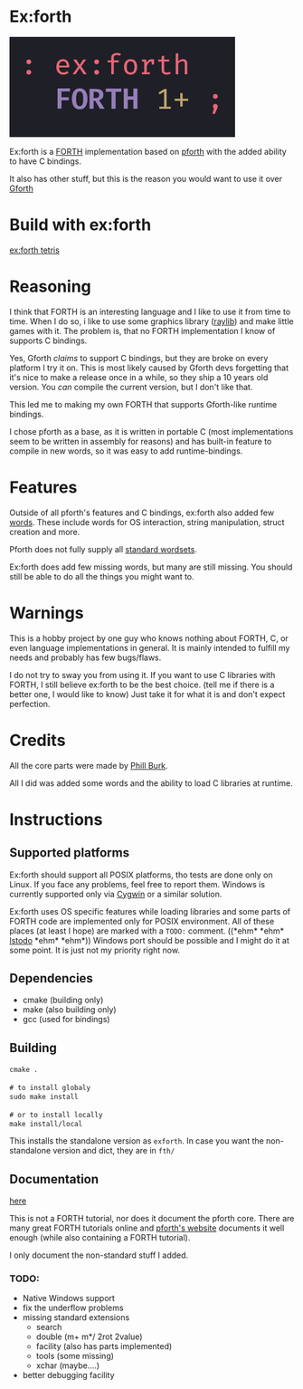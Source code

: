 # Ex:forth

![](logo.png)

Ex:forth is a
[FORTH](https://forth-standard.org/)
implementation based on
[pforth](https://github.com/philburk/pforth)
with the added ability to have C bindings.

It also has other stuff, but this is the reason you would want to use it over
[Gforth](https://gforth.org/)

# Build with ex:forth

[ex:forth tetris](https://github.com/De-Alchmst/ex-forth-tetris)

# Reasoning

I think that FORTH is an interesting language and I like to use it from time
to time.
When I do so, i like to use some graphics library
([raylib](https://www.raylib.com/))
and make little games with it.
The problem is, that no FORTH implementation I know of supports C bindings.

Yes, Gforth _claims_ to support C bindings, but they are broke on every platform
I try it on.
This is most likely caused by Gforth devs forgetting that it's nice to make a
release once in a while, so they ship a 10 years old version.
You _can_ compile the current version, but I don't like that.

This led me to making my own FORTH that supports Gforth-like runtime bindings.

I chose pforth as a base, as it is written in portable C
(most implementations seem to be written in assembly for reasons)
and has built-in feature to compile in new words, so it was easy to add
runtime-bindings.

# Features

Outside of all pforth's features and C bindings, ex:forth also added few
[words](doc/words.md).
These include words for OS interaction, string manipulation, struct creation
and more.

Pforth does not fully supply all
[standard wordsets](https://forth-standard.org/standard/words).

Ex:forth does add few missing words, but many are still missing.
You should still be able to do all the things you might want to.

# Warnings

This is a hobby project by one guy who knows nothing about FORTH, C, or even
language implementations in general.
It is mainly intended to fulfill my needs and probably has few bugs/flaws.

I do not try to sway you from using it.
If you want to use C libraries with FORTH, I still believe ex:forth to be the
best choice.
(tell me if there is a better one, I would like to know)
Just take it for what it is and don't expect perfection.

# Credits

All the core parts were made by
[Phill Burk](https://github.com/philburk).

All I did was added some words and the ability to load C libraries at runtime.

# Instructions

## Supported platforms

Ex:forth should support all POSIX platforms, tho tests are done only on Linux.
If you face any problems, feel free to report them.
Windows is currently supported only via [Cygwin](https://cygwin.com/) or a
similar solution.

Ex:forth uses OS specific features while loading libraries and some parts of
FORTH code are implemented only for POSIX environment.
All of these places (at least I hope) are marked with a `TODO:` comment.
((\*ehm\* \*ehm\*
[lstodo](https://github.com/De-Alchmst/lstodo.git)
\*ehm\* \*ehm\*))
Windows port should be possible and I might do it at some point.
It is just not my priority right now.

## Dependencies

- cmake (building only)
- make (also building only)
- gcc (used for bindings)

## Building

```
cmake .

# to install globaly
sudo make install

# or to install locally
make install/local
```

This installs the standalone version as `exforth`.
In case you want the non-standalone version and dict, they are in `fth/`

## Documentation

[here](doc/index.md)

This is not a FORTH tutorial, nor does it document the pforth core.
There are many great FORTH tutorials online and
[pforth's website](https://www.softsynth.com/pforth/)
documents it well enough (while also containing a FORTH tutorial).

I only document the non-standard stuff I added.

### TODO:

- Native Windows support
- fix the underflow problems
- missing standard extensions
    - search
    - double (m+ m*/ 2rot 2value)
    - facility (also has parts implemented)
    - tools (some missing)
    - xchar (maybe....)
- better debugging facility
